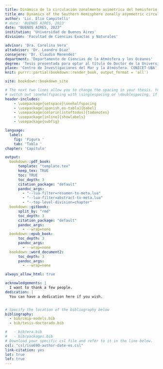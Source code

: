 ```yaml
---
title: Dinámica de la circulación zonalmente asimétrica del hemisferio sur
title_en: Dynamics of the Southern Hemisphere zonally asymmetric circulation
author: 'Lic. Elio Campitelli'
# date: 'BUENOS AIRES, 2023'
date: "BUENOS AIRES, 2023"
institution: 'Universidad de Buenos Aires'
division: 'Facultad de Ciencias Exactas y Naturales'

advisor: 'Dra. Carolina Vera'
altadvisor: 'Dr. Leandro Diaz'
consejere: 'Dr. Claudio Menendez'
department: 'Departamento de Ciencias de la Atmósfera y los Océanos'
degree: 'Tesis presentada para optar al título de Doctor de la Universidad de Buenos Aires en el Área de Ciencias de la Atmósfera y los Océanos'
place: 'Centro de Investigaciones del Mar y la Atmósfera. CONICET-UBA'
knit: purrr::partial(bookdown::render_book, output_format = 'all')

site: bookdown::bookdown_site

# The next two lines allow you to change the spacing in your thesis. You can 
# switch out \onehalfspacing with \singlespacing or \doublespacing, if desired.
header-includes:
    - \usepackage{setspace}\onehalfspacing
    - \usepackage[spanish,es-tabla]{babel}
    - \usepackage[colorinlistoftodos]{todonotes}
    - \usepackage[inline]{showlabels}
    - \usepackage{subfig}

language:
  label:
    fig: 'Figura '
    tab: 'Tabla '
chapter: 'Capítulo'

output:
  bookdown::pdf_book:
      template: "template.tex"
      keep_tex: TRUE
      toc: TRUE
      toc_depth: 3
      citation_package: "default"
      pandoc_args:
        - "--lua-filter=resumen-to-meta.lua"
        - "--lua-filter=abstract-to-meta.lua"
        - "--top-level-division=chapter"
  bookdown::gitbook:
      split_by: "rmd"
      toc_depth: 3
      citation_package: "default"
      pandoc_args:
        - --wrap=none
  bookdown::epub_book:
      toc_depth: 3
      pandoc_args:
        - --wrap=none
  bookdown::word_document2:
      toc_depth: 3
      pandoc_args:
        - --wrap=none

always_allow_html: true

acknowledgements: |
  I want to thank a few people.
dedication: |
  You can have a dedication here if you wish. 


# Specify the location of the bibliography below
bibliography:
  - bib/cmip-models.bib
  - bib/tesis-doctorado.bib

#   - bib/era.bib
#   - bib/packages.bib
# Download your specific csl file and refer to it in the line below.
csl: "csl/iso690-author-date-es.csl"
link-citation: yes
lot: true
lof: true
---
```


<!-- Required to number equations in HTML files -->
<script type="text/x-mathjax-config">
MathJax.Hub.Config({
  TeX: { equationNumbers: { autoNumber: "AMS" } }
});
</script>
